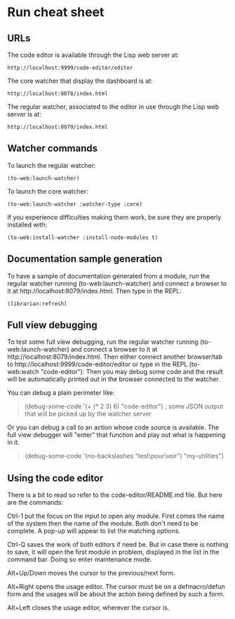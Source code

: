 Run cheat sheet
===============

URLs
----

The code editor is available through the Lisp web server at: 

	http://localhost:9999/code-editor/editor


The core watcher that display the dashboard is at:

	http://localhost:8078/index.html

	
The regular watcher, associated to the editor in use through the Lisp web server is at:

	http://localhost:8079/index.html


Watcher commands
----------------

To launch the regular watcher:

	(to-web:launch-watcher)
	
	
To launch the core watcher:

	(to-web:launch-watcher :watcher-type :core)
	
	
If you experience difficulties making them work, be sure they are properly installed with:

	(to-web:install-watcher :install-node-modules t)


Documentation sample generation
-------------------------------

To have a sample of documentation generated from a module, run the regular watcher running (to-web:launch-watcher) and connect a browser to it at http://localhost:8079/index.html. Then type in the REPL:

	(librarian:refresh)


Full view debugging
-------------------

To test some full view debugging, run the regular watcher running (to-web:launch-watcher) and connect a browser to it at http://localhost:8079/index.html. Then either connect another browser/tab to http://localhost:9999/code-editor/editor or type in the REPL (to-web:watch "code-editor"). Then you may debug some code and the result will be automatically printed out in the browser connected to the watcher.

You can debug a plain perimeter like:

> (debug-some-code '(+ (* 2 3) 6) "code-editor")
; some JSON output that will be picked up by the watcher server


Or you can debug a call to an action whose code source is available. The full view debugger will "enter" that function and play out what is happening in it.

> (debug-some-code '(no-backslashes "test\\pour\\voir") "my-utilities")


Using the code editor
---------------------

There is a bit to read so refer to the code-editor/README.md file. But here are the commands:

Ctrl-1 put the focus on the input to open any module. First comes the name of the system then the name of the module. Both don't need to be complete. A pop-up will appear to list the matching options.

Ctrl-Q saves the work of both editors if need be. But in case there is nothing to save, it will open the first module in problem, displayed in the list in the command bar. Doing so enter maintenance mode.

Alt+Up/Down moves the cursor to the previous/next form.

Alt+Right opens the usage editor. The cursor must be on a defmacro/defun form and the usages will be about the action being defined by such a form.

Alt+Left closes the usage editor, wherever the cursor is.